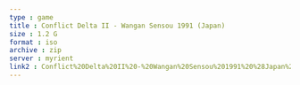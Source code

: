 ```yaml
---
type : game
title : Conflict Delta II - Wangan Sensou 1991 (Japan)
size : 1.2 G
format : iso
archive : zip
server : myrient
link2 : Conflict%20Delta%20II%20-%20Wangan%20Sensou%201991%20%28Japan%29
---
```


